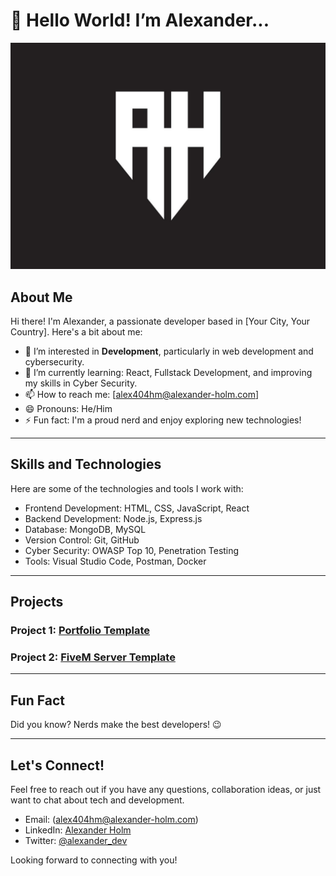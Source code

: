 # 👋 Hello World! I’m Alexander...

![Profile Picture](logo.png)
## About Me

Hi there! I'm Alexander, a passionate developer based in [Your City, Your Country]. Here's a bit about me:

- 👀 I’m interested in **Development**, particularly in web development and cybersecurity.
- 🌱 I’m currently learning: React, Fullstack Development, and improving my skills in Cyber Security.
- 📫 How to reach me: [alex404hm@alexander-holm.com]
- 😄 Pronouns: He/Him
- ⚡ Fun fact: I'm a proud nerd and enjoy exploring new technologies!

---

## Skills and Technologies

Here are some of the technologies and tools I work with:

- Frontend Development: HTML, CSS, JavaScript, React
- Backend Development: Node.js, Express.js
- Database: MongoDB, MySQL
- Version Control: Git, GitHub
- Cyber Security: OWASP Top 10, Penetration Testing
- Tools: Visual Studio Code, Postman, Docker

---

## Projects

### Project 1: [Portfolio Template](https://github.com/alex404hm/new-portfolio)

### Project 2: [FiveM Server Template](https://github.com/alex404hm/main)

---

## Fun Fact

Did you know? Nerds make the best developers! 😉

---

## Let's Connect!

Feel free to reach out if you have any questions, collaboration ideas, or just want to chat about tech and development.

- Email: (alex404hm@alexander-holm.com)
- LinkedIn: [Alexander Holm](https://www.linkedin.com/in/alex404hm)
- Twitter: [@alexander_dev](https://twitter.com/alex404hm)

Looking forward to connecting with you!
